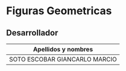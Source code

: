 # Figuras Geometricas
## Desarrollador
| Apellidos y nombres           |
|-------------------------------|
| SOTO ESCOBAR GIANCARLO MARCIO |
